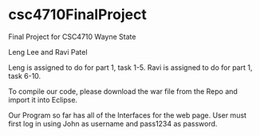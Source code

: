 # csc4710FinalProject
Final Project for CSC4710 Wayne State

Leng Lee and Ravi Patel 

Leng is assigned to do for part 1,  task 1-5.
Ravi is assigned to do for part 1, task 6-10. 

To compile our code, please download the war file from the Repo and import it into Eclipse. 

Our Program so far has all of the Interfaces for the web page. User must first log in using John as username and pass1234 as password. 

